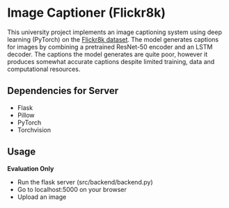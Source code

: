 # Image Captioner (Flickr8k)

This university project implements an image captioning system using deep learning (PyTorch) on the [Flickr8k dataset](https://forms.illinois.edu/sec/1713398). The model generates captions for images by combining a pretrained ResNet-50 encoder and an LSTM decoder. The captions the model generates are quite poor, however it produces somewhat accurate captions despite limited training, data and computational resources.

## Dependencies for Server

- Flask
- Pillow
- PyTorch
- Torchvision

## Usage

**Evaluation Only**

- Run the flask server (src/backend/backend.py)
- Go to localhost:5000 on your browser
- Upload an image